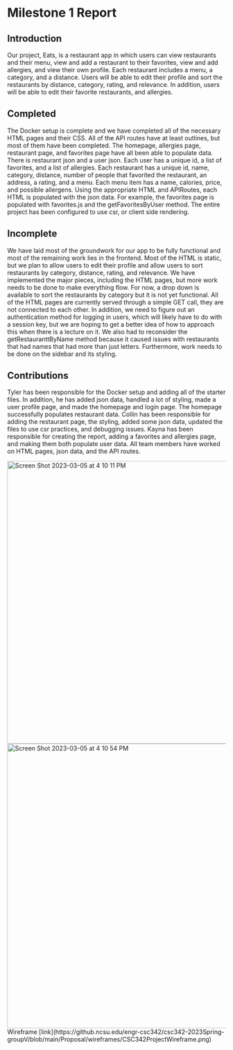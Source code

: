 # Milestone 1 Report

## Introduction 
Our project, Eats, is a restaurant app in which users can view restaurants and their menu, view and add a restaurant to their favorites, view and add allergies, and view their own profile. Each restaurant includes a menu, a category, and a distance. Users will be able to edit their profile and sort the restaurants by distance, category, rating, and relevance. In addition, users will be able to edit their favorite restaurants, and allergies.

## Completed 
The Docker setup is complete and we have completed all of the necessary HTML pages and their CSS. All of the API routes have at least outlines, but most of them have been completed. The homepage, allergies page, restaurant page, and favorites page have all been able to populate data. There is restaurant json and a user json. Each user has a unique id, a list of favorites, and a list of allergies. Each restaurant has a unique id, name, category, distance, number of people that favorited the restaurant, an address, a rating, and a menu. Each menu item has a name, calories, price, and possible allergens. Using the appropriate HTML and APIRoutes, each HTML is populated with the json data. For example, the favorites page is populated with favorites.js and the getFavoritesByUser method. The entire project has been configured to use csr, or client side rendering.

## Incomplete 
We have laid most of the groundwork for our app to be fully functional and most of the remaining work lies in the frontend. Most of the HTML is static, but we plan to allow users to edit their profile and allow users to sort restaurants by category, distance, rating, and relevance. We have implemented the major pieces, including the HTML pages, but more work needs to be done to make everything flow. For now, a drop down is available to sort the restaurants by category but it is not yet functional. All of the HTML pages are currently served through a simple GET call, they are not connected to each other. In addition, we need to figure out an authentication method for logging in users, which will likely have to do with a session key, but we are hoping to get a better idea of how to approach this when there is a lecture on it. We also had to reconsider the getRestauranttByName method because it caused issues with restaurants that had names that had more than just letters. Furthermore, work needs to be done on the sidebar and its styling. 

## Contributions
Tyler has been responsible for the Docker setup and adding all of the starter files. In addition, he has added json data, handled a lot of styling, made a user profile page, and made the homepage and login page. The homepage successfully populates restaurant data. Collin has been responsible for adding the restaurant page, the styling, added some json data, updated the files to use csr practices, and debugging issues. Kayna has been responsible for creating the report, adding a favorites and allergies page, and making them both populate user data. All team members have worked on HTML pages, json data, and the API routes.

<img width="651" alt="Screen Shot 2023-03-05 at 4 10 11 PM" src="https://media.github.ncsu.edu/user/18889/files/a12e6472-8b88-4985-afc1-5b3f0957bde4">


<img width="655" alt="Screen Shot 2023-03-05 at 4 10 54 PM" src="https://media.github.ncsu.edu/user/18889/files/5c60dba5-29a2-4650-8b03-0beb3bc5ff32">
Wireframe 
[link](https://github.ncsu.edu/engr-csc342/csc342-2023Spring-groupV/blob/main/Proposal/wireframes/CSC342ProjectWireframe.png)
